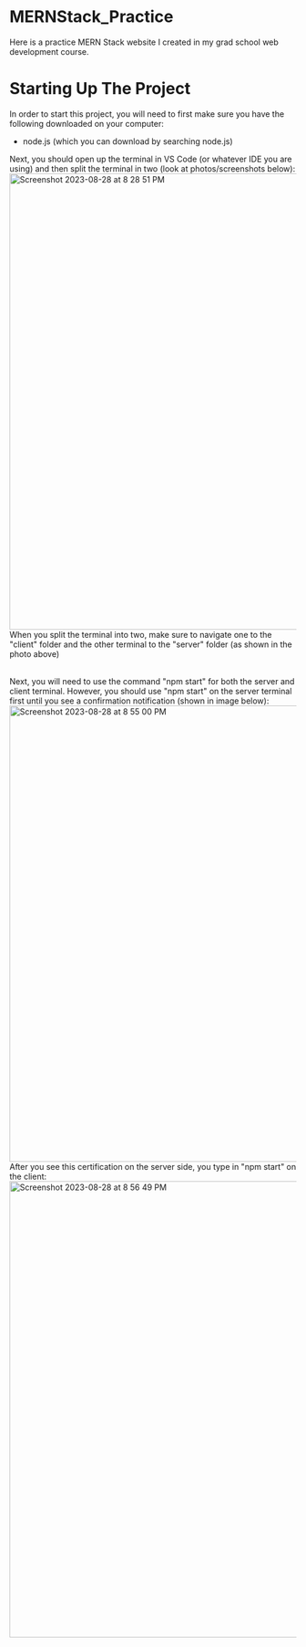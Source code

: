 # MERNStack_Practice

Here is a practice MERN Stack website I created in my grad school web development course.

# Starting Up The Project

In order to start this project, you will need to first make sure you have the following downloaded on your computer:

- node.js (which you can download by searching node.js)

Next, you should open up the terminal in VS Code (or whatever IDE you are using) and then split the terminal in two (look at photos/screenshots below):
<br>
<img width="800" alt="Screenshot 2023-08-28 at 8 28 51 PM" src="https://github.com/AngealX/MERNStack_Practice/assets/58092636/6223f4cc-9af6-4458-8baf-5377ccad2429">
<br>
When you split the terminal into two, make sure to navigate one to the "client" folder and the other terminal to the "server" folder (as shown in the photo above)

<br>
Next, you will need to use the command "npm start" for both the server and client terminal. However, you should use "npm start" on the server terminal first until you see a confirmation notification (shown in image below):
<br> 
<img width="800" alt="Screenshot 2023-08-28 at 8 55 00 PM" src="https://github.com/AngealX/MERNStack_Practice/assets/58092636/5882feb8-b5b5-48ee-a791-c07e8afc5514">
<br>
After you see this certification on the server side, you type in "npm start" on the client: 
<br>
<img width="800" alt="Screenshot 2023-08-28 at 8 56 49 PM" src="https://github.com/AngealX/MERNStack_Practice/assets/58092636/825ab736-a26b-41ca-a098-f80b8cda09a5">
<br> 

